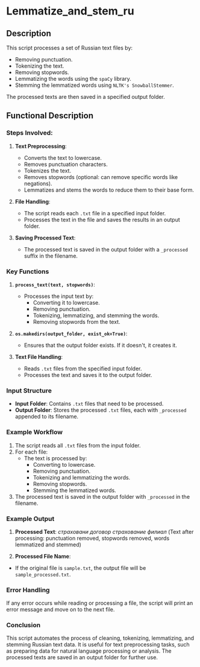 # Lemmatize_and_stem_ru

## Description

This script processes a set of Russian text files by:
- Removing punctuation.
- Tokenizing the text.
- Removing stopwords.
- Lemmatizing the words using the `spaCy` library.
- Stemming the lemmatized words using `NLTK's SnowballStemmer`.

The processed texts are then saved in a specified output folder.

## Functional Description

### Steps Involved:
1. **Text Preprocessing**: 
   - Converts the text to lowercase.
   - Removes punctuation characters.
   - Tokenizes the text.
   - Removes stopwords (optional: can remove specific words like negations).
   - Lemmatizes and stems the words to reduce them to their base form.

2. **File Handling**: 
   - The script reads each `.txt` file in a specified input folder.
   - Processes the text in the file and saves the results in an output folder.
   
3. **Saving Processed Text**: 
   - The processed text is saved in the output folder with a `_processed` suffix in the filename.

### Key Functions

1. **`process_text(text, stopwords)`**:
   - Processes the input text by:
     - Converting it to lowercase.
     - Removing punctuation.
     - Tokenizing, lemmatizing, and stemming the words.
     - Removing stopwords from the text.

2. **`os.makedirs(output_folder, exist_ok=True)`**:
   - Ensures that the output folder exists. If it doesn't, it creates it.

3. **Text File Handling**:
   - Reads `.txt` files from the specified input folder.
   - Processes the text and saves it to the output folder.

### Input Structure

- **Input Folder**: Contains `.txt` files that need to be processed.
- **Output Folder**: Stores the processed `.txt` files, each with `_processed` appended to its filename.

### Example Workflow

1. The script reads all `.txt` files from the input folder.
2. For each file:
   - The text is processed by:
     - Converting to lowercase.
     - Removing punctuation.
     - Tokenizing and lemmatizing the words.
     - Removing stopwords.
     - Stemming the lemmatized words.
3. The processed text is saved in the output folder with `_processed` in the filename.

### Example Output

1. **Processed Text**:
*страховани договор страхование филиал*
(Text after processing: punctuation removed, stopwords removed, words lemmatized and stemmed)

3. **Processed File Name**:
- If the original file is `sample.txt`, the output file will be `sample_processed.txt`.

### Error Handling

If any error occurs while reading or processing a file, the script will print an error message and move on to the next file.

### Conclusion

This script automates the process of cleaning, tokenizing, lemmatizing, and stemming Russian text data. It is useful for text preprocessing tasks, such as preparing data for natural language processing or analysis. The processed texts are saved in an output folder for further use.
